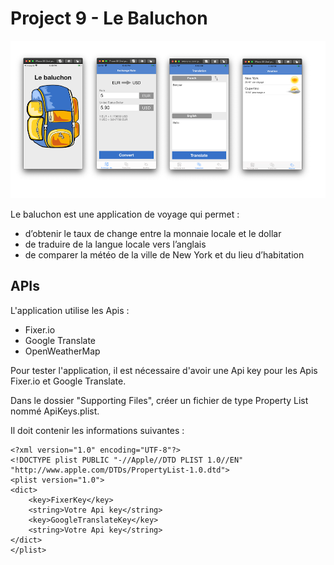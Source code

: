 # Project 9 - Le Baluchon

![](Documentation/LeBaluchon.png)

Le baluchon est une application de voyage qui permet :

+ d’obtenir le taux de change entre la monnaie locale et le dollar
+ de traduire de la langue locale vers l’anglais
+ de comparer la météo de la ville de New York et du lieu d’habitation

## APIs

L'application utilise les Apis :

+ Fixer.io
+ Google Translate
+ OpenWeatherMap

Pour tester l'application, il est nécessaire d'avoir une Api key pour les Apis Fixer.io et Google Translate.

Dans le dossier "Supporting Files", créer un fichier de type Property List nommé ApiKeys.plist.

Il doit contenir les informations suivantes :

```
<?xml version="1.0" encoding="UTF-8"?>
<!DOCTYPE plist PUBLIC "-//Apple//DTD PLIST 1.0//EN" "http://www.apple.com/DTDs/PropertyList-1.0.dtd">
<plist version="1.0">
<dict>
	<key>FixerKey</key>
	<string>Votre Api key</string>
	<key>GoogleTranslateKey</key>
	<string>Votre Api key</string>
</dict>
</plist>
```



